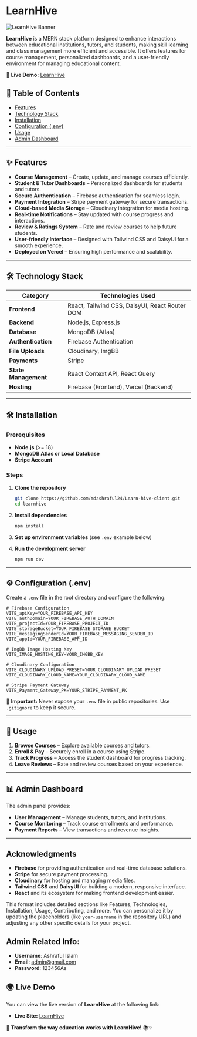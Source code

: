 # LearnHive

![LearnHive Banner](https://i.ibb.co.com/wZVSgzSt/Screenshot-27.png)

**LearnHive** is a MERN stack platform designed to enhance interactions between educational institutions, tutors, and students, making skill learning and class management more efficient and accessible. It offers features for course management, personalized dashboards, and a user-friendly environment for managing educational content.

🚀 **Live Demo:** [LearnHive](https://learnhive-4ed81.web.app/)

## 📖 Table of Contents

- [Features](#features)
- [Technology Stack](#technology-stack)
- [Installation](#installation)
- [Configuration (.env)](#configuration-env)
- [Usage](#usage)
- [Admin Dashboard](#admin-dashboard)

---

## ✨ Features

- **Course Management** – Create, update, and manage courses efficiently.
- **Student & Tutor Dashboards** – Personalized dashboards for students and tutors.
- **Secure Authentication** – Firebase authentication for seamless login.
- **Payment Integration** – Stripe payment gateway for secure transactions.
- **Cloud-based Media Storage** – Cloudinary integration for media hosting.
- **Real-time Notifications** – Stay updated with course progress and interactions.
- **Review & Ratings System** – Rate and review courses to help future students.
- **User-friendly Interface** – Designed with Tailwind CSS and DaisyUI for a smooth experience.
- **Deployed on Vercel** – Ensuring high performance and scalability.

---

## 🛠️ Technology Stack

| Category           | Technologies Used                                                 |
| ------------------ | ----------------------------------------------------------------- |
| **Frontend**       | React, Tailwind CSS, DaisyUI, React Router DOM                   |
| **Backend**        | Node.js, Express.js                                              |
| **Database**       | MongoDB (Atlas)                                               |
| **Authentication** | Firebase Authentication                                          |
| **File Uploads**   | Cloudinary, ImgBB                                                |
| **Payments**       | Stripe                                                           |
| **State Management** | React Context API, React Query                              |
| **Hosting**        | Firebase (Frontend), Vercel (Backend)                              |

---

## 🛠 Installation

### Prerequisites

- **Node.js** (>= 18)
- **MongoDB Atlas or Local Database**
- **Stripe Account**

### Steps

1. **Clone the repository**

   ```sh
   git clone https://github.com/mdashraful24/Learn-hive-client.git
   cd learnhive
   ```

2. **Install dependencies**

   ```sh
   npm install
   ```

3. **Set up environment variables** (see `.env` example below)

4. **Run the development server**
   ```sh
   npm run dev
   ```

---

## ⚙️ Configuration (.env)

Create a `.env` file in the root directory and configure the following:

```env
# Firebase Configuration
VITE_apiKey=YOUR_FIREBASE_API_KEY
VITE_authDomain=YOUR_FIREBASE_AUTH_DOMAIN
VITE_projectId=YOUR_FIREBASE_PROJECT_ID
VITE_storageBucket=YOUR_FIREBASE_STORAGE_BUCKET
VITE_messagingSenderId=YOUR_FIREBASE_MESSAGING_SENDER_ID
VITE_appId=YOUR_FIREBASE_APP_ID

# ImgBB Image Hosting Key
VITE_IMAGE_HOSTING_KEY=YOUR_IMGBB_KEY

# Cloudinary Configuration
VITE_CLOUDINARY_UPLOAD_PRESET=YOUR_CLOUDINARY_UPLOAD_PRESET
VITE_CLOUDINARY_CLOUD_NAME=YOUR_CLOUDINARY_CLOUD_NAME

# Stripe Payment Gateway
VITE_Payment_Gateway_PK=YOUR_STRIPE_PAYMENT_PK
```

🚨 **Important:** Never expose your `.env` file in public repositories. Use `.gitignore` to keep it secure.

---

## 🚀 Usage

1. **Browse Courses** – Explore available courses and tutors.
2. **Enroll & Pay** – Securely enroll in a course using Stripe.
3. **Track Progress** – Access the student dashboard for progress tracking.
4. **Leave Reviews** – Rate and review courses based on your experience.

---

## 📊 Admin Dashboard

The admin panel provides:

- **User Management** – Manage students, tutors, and institutions.
- **Course Monitoring** – Track course enrollments and performance.
- **Payment Reports** – View transactions and revenue insights.

---

## Acknowledgments

- **Firebase** for providing authentication and real-time database solutions.
- **Stripe** for secure payment processing.
- **Cloudinary** for hosting and managing media files.
- **Tailwind CSS** and **DaisyUI** for building a modern, responsive interface.
- **React** and its ecosystem for making frontend development easier.

This format includes detailed sections like Features, Technologies, Installation, Usage, Contributing, and more. You can personalize it by updating the placeholders (like `your-username` in the repository URL) and adjusting any other specific details for your project.

## Admin Related Info:

  - **Username**: Ashraful Islam
  - **Email**: admin@gmail.com
  - **Password**: 123456As

## 🌍 Live Demo

You can view the live version of **LearnHive** at the following link:

- **Live Site:** [LearnHive](https://learnhive-4ed81.web.app/)

🚀 **Transform the way education works with LearnHive!** 📚✨
